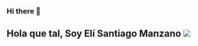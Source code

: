 ### Hi there 👋
<h2>Hola que tal, Soy Elí Santiago Manzano <img src="https://www.google.com/url?sa=i&url=https%3A%2F%2Fwww.freecodecamp.org%2Fespanol%2Fnews%2Fpython-tutorial-programa-hola-mundo-tu-primer-programa-en-python%2F&psig=AOvVaw33e2IN_2NJ38G76cX8zyXS&ust=1652922371699000&source=images&cd=vfe&ved=0CAwQjRxqFwoTCLCC7vzt5_cCFQAAAAAdAAAAABAP"> </h2>

<!--
**EliStgoManz/EliStgoManz** is a ✨ _special_ ✨ repository because its `README.md` (this file) appears on your GitHub profile.

Here are some ideas to get you started:

- 🔭 I’m currently working on ...
- 🌱 I’m currently learning ...
- 👯 I’m looking to collaborate on ...
- 🤔 I’m looking for help with ...
- 💬 Ask me about ...
- 📫 How to reach me: ...
- 😄 Pronouns: ...
- ⚡ Fun fact: ...
-->
